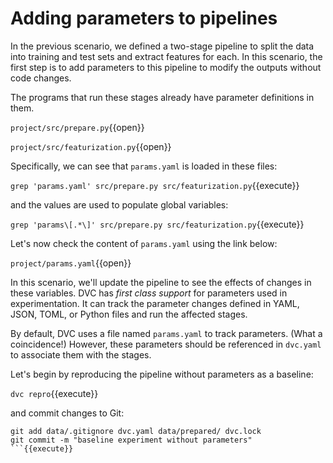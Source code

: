 # Adding parameters to pipelines

In the previous scenario, we defined a two-stage pipeline to split the data into
training and test sets and extract features for each. In this scenario, the
first step is to add parameters to this pipeline to modify the outputs without
code changes.

The programs that run these stages already have parameter definitions in them.

`project/src/prepare.py`{{open}}

`project/src/featurization.py`{{open}}

Specifically, we can see that `params.yaml` is loaded in these files:

`grep 'params.yaml' src/prepare.py src/featurization.py`{{execute}}

and the values are used to populate global variables: 

`grep 'params\[.*\]' src/prepare.py src/featurization.py`{{execute}}

Let's now check the content of `params.yaml` using the link below:

`project/params.yaml`{{open}}

In this scenario, we'll update the pipeline to see the effects of changes in
these variables. DVC has _first class support_ for parameters used in
experimentation. It can track the parameter changes defined in YAML, JSON, TOML,
or Python files and run the affected stages.

By default, DVC uses a file named `params.yaml` to track parameters. (What a
coincidence!) However, these parameters should be referenced in `dvc.yaml` to
associate them with the stages.

Let's begin by reproducing the pipeline without parameters as a baseline:

`dvc repro`{{execute}}

and commit changes to Git:

```
git add data/.gitignore dvc.yaml data/prepared/ dvc.lock
git commit -m "baseline experiment without parameters"
```{{execute}}